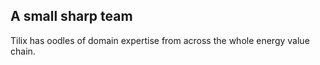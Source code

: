 ## A small sharp team

Tilix has oodles of domain expertise from across the whole energy value chain.

